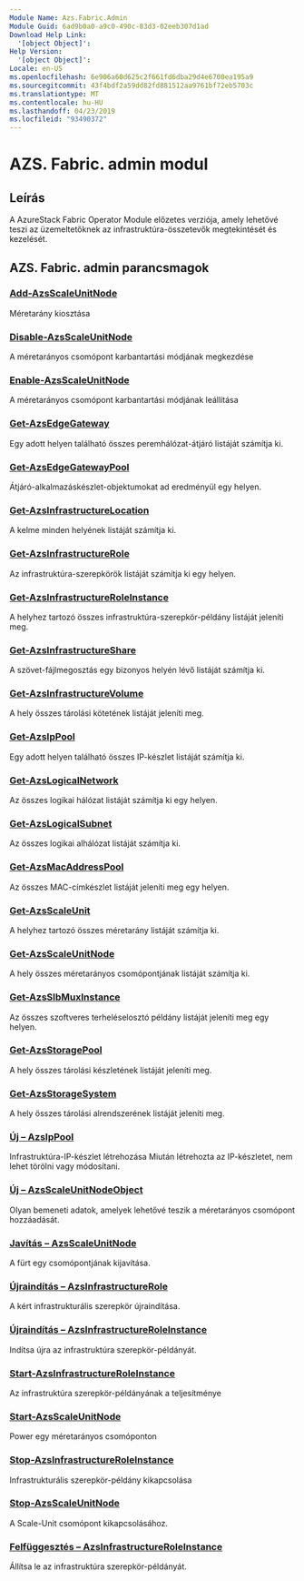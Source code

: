 ```yaml
---
Module Name: Azs.Fabric.Admin
Module Guid: 6ad9b0a0-a9c0-490c-83d3-02eeb307d1ad
Download Help Link:
  '[object Object]': 
Help Version:
  '[object Object]': 
Locale: en-US
ms.openlocfilehash: 6e906a60d625c2f661fd6dba29d4e6700ea195a9
ms.sourcegitcommit: 43f4bdf2a59dd82fd881512aa9761bf72eb5703c
ms.translationtype: MT
ms.contentlocale: hu-HU
ms.lasthandoff: 04/23/2019
ms.locfileid: "93490372"
---
```

# AZS. Fabric. admin modul
## Leírás
A AzureStack Fabric Operator Module előzetes verziója, amely lehetővé teszi az üzemeltetőknek az infrastruktúra-összetevők megtekintését és kezelését.

## AZS. Fabric. admin parancsmagok
### [Add-AzsScaleUnitNode](Add-AzsScaleUnitNode.md)
Méretarány kiosztása

### [Disable-AzsScaleUnitNode](Disable-AzsScaleUnitNode.md)
A méretarányos csomópont karbantartási módjának megkezdése

### [Enable-AzsScaleUnitNode](Enable-AzsScaleUnitNode.md)
A méretarányos csomópont karbantartási módjának leállítása

### [Get-AzsEdgeGateway](Get-AzsEdgeGateway.md)
Egy adott helyen található összes peremhálózat-átjáró listáját számítja ki.

### [Get-AzsEdgeGatewayPool](Get-AzsEdgeGatewayPool.md)
Átjáró-alkalmazáskészlet-objektumokat ad eredményül egy helyen.

### [Get-AzsInfrastructureLocation](Get-AzsInfrastructureLocation.md)
A kelme minden helyének listáját számítja ki.

### [Get-AzsInfrastructureRole](Get-AzsInfrastructureRole.md)
Az infrastruktúra-szerepkörök listáját számítja ki egy helyen.

### [Get-AzsInfrastructureRoleInstance](Get-AzsInfrastructureRoleInstance.md)
A helyhez tartozó összes infrastruktúra-szerepkör-példány listáját jeleníti meg.

### [Get-AzsInfrastructureShare](Get-AzsInfrastructureShare.md)
A szövet-fájlmegosztás egy bizonyos helyén lévő listáját számítja ki.

### [Get-AzsInfrastructureVolume](Get-AzsInfrastructureVolume.md)
A hely összes tárolási kötetének listáját jeleníti meg.

### [Get-AzsIpPool](Get-AzsIpPool.md)
Egy adott helyen található összes IP-készlet listáját számítja ki.

### [Get-AzsLogicalNetwork](Get-AzsLogicalNetwork.md)
Az összes logikai hálózat listáját számítja ki egy helyen.

### [Get-AzsLogicalSubnet](Get-AzsLogicalSubnet.md)
Az összes logikai alhálózat listáját számítja ki.

### [Get-AzsMacAddressPool](Get-AzsMacAddressPool.md)
Az összes MAC-címkészlet listáját jeleníti meg egy helyen.

### [Get-AzsScaleUnit](Get-AzsScaleUnit.md)
A helyhez tartozó összes méretarány listáját számítja ki.

### [Get-AzsScaleUnitNode](Get-AzsScaleUnitNode.md)
A hely összes méretarányos csomópontjának listáját számítja ki.

### [Get-AzsSlbMuxInstance](Get-AzsSlbMuxInstance.md)
Az összes szoftveres terheléselosztó példány listáját jeleníti meg egy helyen.

### [Get-AzsStoragePool](Get-AzsStoragePool.md)
A hely összes tárolási készletének listáját jeleníti meg.

### [Get-AzsStorageSystem](Get-AzsStorageSystem.md)
A hely összes tárolási alrendszerének listáját jeleníti meg.

### [Új – AzsIpPool](New-AzsIpPool.md)
Infrastruktúra-IP-készlet létrehozása
Miután létrehozta az IP-készletet, nem lehet törölni vagy módosítani.

### [Új – AzsScaleUnitNodeObject](New-AzsScaleUnitNodeObject.md)
Olyan bemeneti adatok, amelyek lehetővé teszik a méretarányos csomópont hozzáadását.

### [Javítás – AzsScaleUnitNode](Repair-AzsScaleUnitNode.md)
A fürt egy csomópontjának kijavítása.

### [Újraindítás – AzsInfrastructureRole](Restart-AzsInfrastructureRole.md)
A kért infrastrukturális szerepkör újraindítása.

### [Újraindítás – AzsInfrastructureRoleInstance](Restart-AzsInfrastructureRoleInstance.md)
Indítsa újra az infrastruktúra szerepkör-példányát.

### [Start-AzsInfrastructureRoleInstance](Start-AzsInfrastructureRoleInstance.md)
Az infrastruktúra szerepkör-példányának a teljesítménye

### [Start-AzsScaleUnitNode](Start-AzsScaleUnitNode.md)
Power egy méretarányos csomóponton

### [Stop-AzsInfrastructureRoleInstance](Stop-AzsInfrastructureRoleInstance.md)
Infrastrukturális szerepkör-példány kikapcsolása

### [Stop-AzsScaleUnitNode](Stop-AzsScaleUnitNode.md)
A Scale-Unit csomópont kikapcsolásához.

### [Felfüggesztés – AzsInfrastructureRoleInstance](Suspend-AzsInfrastructureRoleInstance.md)
Állítsa le az infrastruktúra szerepkör-példányát.

